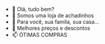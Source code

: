 - 👋 Olá, tudo bem?
- 👀 Somos uma loja de achadinhos 
- 🌱 Para você,  sua famíla, sua casa... 
- 💞️ Melhores preços e descontos 
- 📫 ÓTIMAS COMPRAS 

<!---
Achadinhos-gabi/Achadinhos-gabi is a ✨ special ✨ repository because its `README.md` (this file) appears on your GitHub profile.
You can click the Preview link to take a look at your changes.
--->
